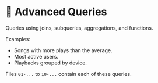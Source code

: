 # 📁 Advanced Queries

Queries using joins, subqueries, aggregations, and functions.

Examples:
- Songs with more plays than the average.
- Most active users.
- Playbacks grouped by device.

Files `01-...` to `10-...` contain each of these queries.

